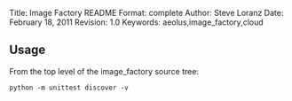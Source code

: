 Title: Image Factory README
Format: complete
Author: Steve Loranz
Date: February 18, 2011
Revision: 1.0
Keywords: aeolus,image_factory,cloud

## Usage ##

From the top level of the image_factory source tree:

	python -m unittest discover -v
